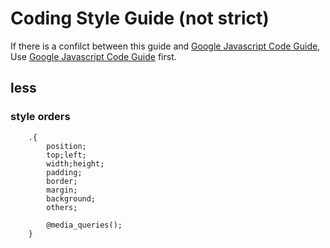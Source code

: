 <!-- @author Debonex; @date 2020-09-22; @description some coding style -->

# Coding Style Guide (not strict)

If there is a confilct between this guide and [Google Javascript Code Guide](https://google.github.io/styleguide/javascriptguide.xml), Use [Google Javascript Code Guide](https://google.github.io/styleguide/javascriptguide.xml) first.

## less

### style orders

```less
    .{
        position;
        top;left;
        width;height;
        padding;
        border;
        margin;
        background;
        others;

        @media_queries();
    }
```
